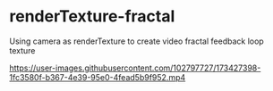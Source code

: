 # renderTexture-fractal
Using camera as renderTexture to create video fractal feedback loop texture



https://user-images.githubusercontent.com/102797727/173427398-1fc3580f-b367-4e39-95e0-4fead5b9f952.mp4


